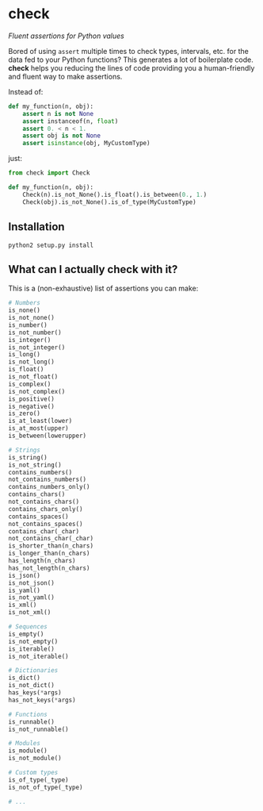 # check
_Fluent assertions for Python values_

Bored of using `assert` multiple times to check types, intervals, etc. for the data fed to your Python functions?
This generates a lot of boilerplate code. __check__ helps you reducing the lines of code providing you a human-friendly and fluent way to make assertions.

Instead of:

```python
def my_function(n, obj):
    assert n is not None
    assert instanceof(n, float)
    assert 0. < n < 1.
    assert obj is not None
    assert isinstance(obj, MyCustomType)
```

just:

```python
from check import Check

def my_function(n, obj):
    Check(n).is_not_None().is_float().is_between(0., 1.)
    Check(obj).is_not_None().is_of_type(MyCustomType)
```


## Installation
```shell
python2 setup.py install
```


## What can I actually check with it?
This is a (non-exhaustive) list of assertions you can make:

```python
# Numbers
is_none()
is_not_none()
is_number()
is_not_number()
is_integer()
is_not_integer()
is_long()
is_not_long()
is_float()
is_not_float()
is_complex()
is_not_complex()
is_positive()
is_negative()
is_zero()
is_at_least(lower)
is_at_most(upper)
is_between(lowerupper)

# Strings
is_string()
is_not_string()
contains_numbers()
not_contains_numbers()
contains_numbers_only()
contains_chars()
not_contains_chars()
contains_chars_only()
contains_spaces()
not_contains_spaces()
contains_char(_char)
not_contains_char(_char)
is_shorter_than(n_chars)
is_longer_than(n_chars)
has_length(n_chars)
has_not_length(n_chars)
is_json()
is_not_json()
is_yaml()
is_not_yaml()
is_xml()
is_not_xml()

# Sequences
is_empty()
is_not_empty()
is_iterable()
is_not_iterable()

# Dictionaries
is_dict()
is_not_dict()
has_keys(*args)
has_not_keys(*args)

# Functions
is_runnable()
is_not_runnable()

# Modules
is_module()
is_not_module()

# Custom types
is_of_type(_type)
is_not_of_type(_type)

# ...
```